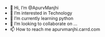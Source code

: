 - 👋 Hi, I’m @ApurvManjhi
- 👀 I’m interested in Technology
- 🌱 I’m currently learning python
- 💞️ I’m looking to collaborate on ...
- 📫 How to reach me apurvmanjhi.carrd.com

<!---
ApurvManjhi/ApurvManjhi is a ✨ special ✨ repository because its `README.md` (this file) appears on your GitHub profile.
You can click the Preview link to take a look at your changes.
--->
